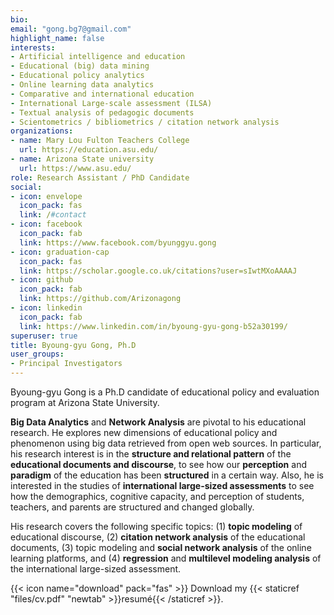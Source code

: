 ```yaml
---
bio:
email: "gong.bg7@gmail.com"
highlight_name: false
interests: 
- Artificial intelligence and education
- Educational (big) data mining
- Educational policy analytics
- Online learning data analytics 
- Comparative and international education
- International Large-scale assessment (ILSA)
- Textual analysis of pedagogic documents
- Scientometrics / bibliometrics / citation network analysis
organizations:
- name: Mary Lou Fulton Teachers College
  url: https://education.asu.edu/
- name: Arizona State university
  url: https://www.asu.edu/
role: Research Assistant / PhD Candidate
social:
- icon: envelope
  icon_pack: fas
  link: /#contact
- icon: facebook
  icon_pack: fab
  link: https://www.facebook.com/byunggyu.gong
- icon: graduation-cap
  icon_pack: fas
  link: https://scholar.google.co.uk/citations?user=sIwtMXoAAAAJ
- icon: github
  icon_pack: fab
  link: https://github.com/Arizonagong
- icon: linkedin
  icon_pack: fab
  link: https://www.linkedin.com/in/byoung-gyu-gong-b52a30199/
superuser: true
title: Byoung-gyu Gong, Ph.D
user_groups: 
- Principal Investigators
---
```


Byoung-gyu Gong is a Ph.D candidate of educational policy and evaluation program at Arizona State University. 

**Big Data Analytics** and **Network Analysis** are pivotal to his educational research. He explores new dimensions of educational policy and phenomenon using big data retrieved from open web sources. In particular, his research interest is in the **structure and relational pattern** of the **educational documents and discourse**, to see how our **perception** and **paradigm** of the education has been **structured** in a certain way. Also, he is interested in the studies of **international large-sized assessments** to see how the demographics, cognitive capacity, and perception of students, teachers, and parents are structured and changed globally. 

His research covers the following specific topics: (1) **topic modeling** of educational discourse, (2) **citation network analysis** of the educational documents, (3) topic modeling and **social network analysis** of the online learning platforms, and (4) **regression** and **multilevel modeling analysis** of the international large-sized assessment. 

{{< icon name="download" pack="fas" >}} Download my {{< staticref  "files/cv.pdf" "newtab" >}}resumé{{< /staticref >}}.

